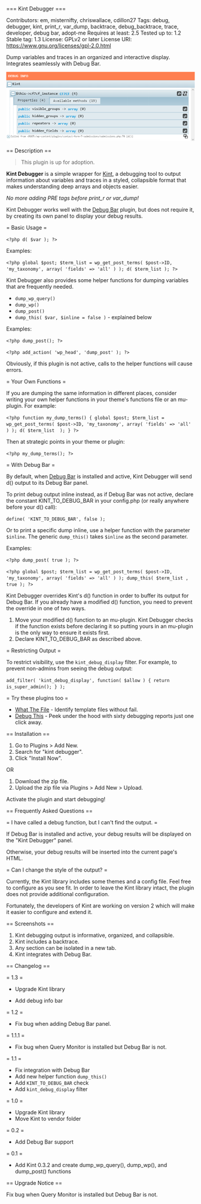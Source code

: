 === Kint Debugger ===

Contributors: em, misternifty, chriswallace, cdillon27
Tags: debug, debugger, kint, print_r, var_dump, backtrace, debug_backtrace, trace, developer, debug bar, adopt-me
Requires at least: 2.5
Tested up to: 1.2
Stable tag: 1.3
License: GPLv2 or later
License URI: https://www.gnu.org/licenses/gpl-2.0.html

Dump variables and traces in an organized and interactive display. Integrates seamlessly with Debug Bar.

![screenshot](https://github.com/erichk4/cp-kint-debugger/blob/master/screenshot.png)

== Description ==

> This plugin is up for adoption.

**Kint Debugger** is a simple wrapper for [Kint](https://github.com/raveren/kint), a debugging tool to output information about variables and traces in a styled, collapsible format that makes understanding deep arrays and objects easier.

*No more adding PRE tags before print_r or var_dump!*

Kint Debugger works well with the [Debug Bar](https://wordpress.org/plugins/debug-bar/) plugin, but does not require it, by creating its own panel to display your debug results.

= Basic Usage =

`<?php d( $var ); ?>`

Examples:

<?php global $post; d( $post ); ?>

`<?php
    global $post;
    $term_list = wp_get_post_terms( $post->ID, 'my_taxonomy', array( 'fields' => 'all' ) );
    d( $term_list );
?>`

Kint Debugger also provides some helper functions for dumping variables that are frequently needed.

* `dump_wp_query()`
* `dump_wp()`
* `dump_post()`
* `dump_this( $var, $inline = false )` - explained below

Examples:

`<?php dump_post(); ?>`

`<?php add_action( 'wp_head', 'dump_post' ); ?>`

Obviously, if this plugin is not active, calls to the helper functions will cause errors.

= Your Own Functions =

If you are dumping the same information in different places, consider writing your own helper functions in your theme's functions file or an mu-plugin. For example:

`<?php
function my_dump_terms() {
     global $post;
     $term_list = wp_get_post_terms( $post->ID, 'my_taxonomy', array( 'fields' => 'all' ) );
     d( $term_list  );
}
?>`

Then at strategic points in your theme or plugin:

`<?php my_dump_terms(); ?>`

= With Debug Bar =

By default, when [Debug Bar](https://wordpress.org/plugins/debug-bar/) is installed and active, Kint Debugger will send d() output to its Debug Bar panel.

To print debug output inline instead, as if Debug Bar was not active, declare the constant KINT_TO_DEBUG_BAR in your config.php (or really anywhere before your d() call):

`define( 'KINT_TO_DEBUG_BAR', false );`

Or to print a specific dump inline, use a helper function with the parameter `$inline`. The generic `dump_this()` takes `$inline` as the second parameter.

Examples:

`<?php dump_post( true ); ?>`

`<?php
    global $post;
    $term_list = wp_get_post_terms( $post->ID, 'my_taxonomy', array( 'fields' => 'all' ) );
    dump_this( $term_list , true );
?>`

Kint Debugger overrides Kint's d() function in order to buffer its output for Debug Bar. If you already have a modified d() function, you need to prevent the override in one of two ways.

1. Move your modified d() function to an mu-plugin. Kint Debugger checks if the function exists before declaring it so putting yours in an mu-plugin is the only way to ensure it exists first.
1. Declare KINT_TO_DEBUG_BAR as described above.

= Restricting Output =

To restrict visibility, use the `kint_debug_display` filter. For example, to prevent non-admins from seeing the debug output:

`add_filter( 'kint_debug_display', function( $allow ) { return is_super_admin(); } );`

= Try these plugins too =

* [What The File](https://wordpress.org/plugins/what-the-file/) - Identify template files without fail.
* [Debug This](https://wordpress.org/plugins/debug-this/) - Peek under the hood with sixty debugging reports just one click away.

== Installation ==

1. Go to Plugins > Add New.
1. Search for "kint debugger".
1. Click "Install Now".

OR

1. Download the zip file.
1. Upload the zip file via Plugins > Add New > Upload.

Activate the plugin and start debugging!

== Frequently Asked Questions ==

= I have called a debug function, but I can't find the output. =

If Debug Bar is installed and active, your debug results will be displayed on the "Kint Debugger" panel.

Otherwise, your debug results will be inserted into the current page's HTML.

= Can I change the style of the output? =

Currently, the Kint library includes some themes and a config file. Feel free to configure as you see fit. In order to leave the Kint library intact, the plugin does not provide additional configuration.

Fortunately, the developers of Kint are working on version 2 which will make it easier to configure and extend it.

== Screenshots ==

1. Kint debugging output is informative, organized, and collapsible.
2. Kint includes a backtrace.
3. Any section can be isolated in a new tab.
4. Kint integrates with Debug Bar.

== Changelog ==

= 1.3 =
* Upgrade Kint library
+ Add debug info bar

= 1.2 =
* Fix bug when adding Debug Bar panel.

= 1.1.1 =
* Fix bug when Query Monitor is installed but Debug Bar is not.

= 1.1 =
* Fix integration with Debug Bar
* Add new helper function `dump_this()`
* Add `KINT_TO_DEBUG_BAR` check
* Add `kint_debug_display` filter

= 1.0 =
* Upgrade Kint library
* Move Kint to vendor folder

= 0.2 =
* Add Debug Bar support

= 0.1 =
* Add Kint 0.3.2 and create dump_wp_query(), dump_wp(), and dump_post() functions

== Upgrade Notice ==

Fix bug when Query Monitor is installed but Debug Bar is not.
